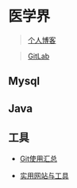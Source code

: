 # 医学界

> [个人博客](https://blog.csdn.net/m0_37965018)


> [GitLab](http://10.0.0.107/yxj/api-boot-parent	 "GitLab")



## Mysql



## Java



## 工具

* [Git使用汇总](Tool/about-git.md)

* [实用网站与工具](tool/awesome-sites)

